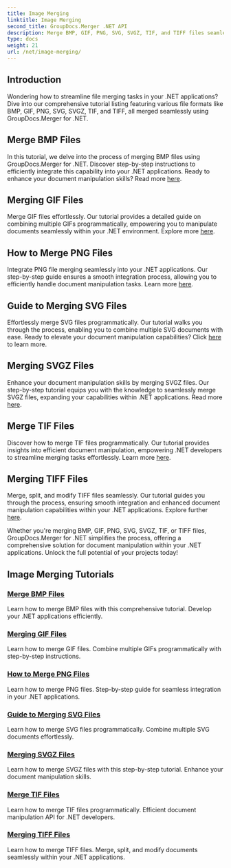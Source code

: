 ```yaml
---
title: Image Merging
linktitle: Image Merging
second_title: GroupDocs.Merger .NET API
description: Merge BMP, GIF, PNG, SVG, SVGZ, TIF, and TIFF files seamlessly with GroupDocs.Merger .NET. Efficiently integrate document manipulation into your .NET applications.
type: docs
weight: 21
url: /net/image-merging/
---
```

## Introduction

Wondering how to streamline file merging tasks in your .NET applications? Dive into our comprehensive tutorial listing featuring various file formats like BMP, GIF, PNG, SVG, SVGZ, TIF, and TIFF, all merged seamlessly using GroupDocs.Merger for .NET.

## Merge BMP Files

In this tutorial, we delve into the process of merging BMP files using GroupDocs.Merger for .NET. Discover step-by-step instructions to efficiently integrate this capability into your .NET applications. Ready to enhance your document manipulation skills? Read more [here](./merge-bmp-files/).

## Merging GIF Files

Merge GIF files effortlessly. Our tutorial provides a detailed guide on combining multiple GIFs programmatically, empowering you to manipulate documents seamlessly within your .NET environment. Explore more [here](./merging-gif-files/).

## How to Merge PNG Files

Integrate PNG file merging seamlessly into your .NET applications. Our step-by-step guide ensures a smooth integration process, allowing you to efficiently handle document manipulation tasks. Learn more [here](./how-to-merge-png-files/).

## Guide to Merging SVG Files

Effortlessly merge SVG files programmatically. Our tutorial walks you through the process, enabling you to combine multiple SVG documents with ease. Ready to elevate your document manipulation capabilities? Click [here](./guide-merging-svg-files/) to learn more.

## Merging SVGZ Files

Enhance your document manipulation skills by merging SVGZ files. Our step-by-step tutorial equips you with the knowledge to seamlessly merge SVGZ files, expanding your capabilities within .NET applications. Read more [here](./merging-svgz-files/).

## Merge TIF Files

Discover how to merge TIF files programmatically. Our tutorial provides insights into efficient document manipulation, empowering .NET developers to streamline merging tasks effortlessly. Learn more [here](./merge-tif-files/).

## Merging TIFF Files

Merge, split, and modify TIFF files seamlessly. Our tutorial guides you through the process, ensuring smooth integration and enhanced document manipulation capabilities within your .NET applications. Explore further [here](./merging-tiff-files/).

Whether you're merging BMP, GIF, PNG, SVG, SVGZ, TIF, or TIFF files, GroupDocs.Merger for .NET simplifies the process, offering a comprehensive solution for document manipulation within your .NET applications. Unlock the full potential of your projects today!
## Image Merging Tutorials
### [Merge BMP Files](./merge-bmp-files/)
Learn how to merge BMP files with this comprehensive tutorial. Develop your .NET applications efficiently.
### [Merging GIF Files](./merging-gif-files/)
Learn how to merge GIF files. Combine multiple GIFs programmatically with step-by-step instructions.
### [How to Merge PNG Files](./how-to-merge-png-files/)
Learn how to merge PNG files. Step-by-step guide for seamless integration in your .NET applications.
### [Guide to Merging SVG Files](./guide-merging-svg-files/)
Learn how to merge SVG files programmatically. Combine multiple SVG documents effortlessly.
### [Merging SVGZ Files](./merging-svgz-files/)
Learn how to merge SVGZ files with this step-by-step tutorial. Enhance your document manipulation skills.
### [Merge TIF Files](./merge-tif-files/)
Learn how to merge TIF files programmatically. Efficient document manipulation API for .NET developers.
### [Merging TIFF Files](./merging-tiff-files/)
Learn how to merge TIFF files. Merge, split, and modify documents seamlessly within your .NET applications.